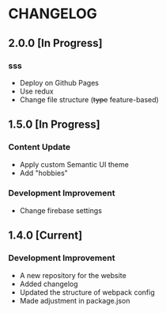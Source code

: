 # CHANGELOG

## 2.0.0 [In Progress]

### sss

- Deploy on Github Pages
- Use redux
- Change file structure (~~type~~ feature-based)

## 1.5.0 [In Progress]

### Content Update

- Apply custom Semantic UI theme
- Add "hobbies"

### Development Improvement

- Change firebase settings

## 1.4.0 [Current]

### Development Improvement

- A new repository for the website
- Added changelog
- Updated the structure of webpack config
- Made adjustment in package.json
